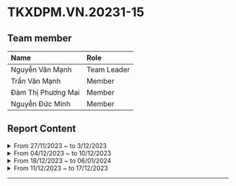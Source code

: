 # TKXDPM.VN.20231-15

## Team member

| Name              | Role        |
| :-----------------| :---------- |
| Nguyễn Văn Mạnh   | Team Leader |
| Trần Văn Mạnh     | Member      |
| Đàm Thị Phương Mai| Member      |
| Nguyễn Đức Minh   | Member      |


## Report Content

<details>
  <summary>From 27/11/2023 ~ to 3/12/2023 </summary>
<br>
<details>
<summary>Team Member 1: Nguyễn Văn Mạnh</summary>
<br>

- Assigned tasks:
  - Find high coulping in all classes related to ordering functionality

- Implementation details:
  - Pull Request(s): https://github.com/LManhL/TKXDPM.KHMT.20231-15/pull/1
  - Specific task details:
    - Read through the entire class related to ordering functionality to find high coupling
  
</details>

<details>
<summary>Team Member 2: Trần Văn Mạnh</summary>
<br>

- Assigned tasks: find coupling in:
  - BaseController, HomeController, 
  - entity/cart/... , entity/media/..., 

- Implementation details:
  - Pull Request(s): https://github.com/LManhL/TKXDPM.KHMT.20231-15/pull/2
  - Specific task details:
    - BaseController and Cart are data coupled because in BaseController.checkMediaInCart(), BaseController and Cart share 'media' data.
</details>

<details>
<summary>Team Member 3: Đàm Thị Phương Mai</summary>
<br>

- Assigned tasks: find coupling in class related to payment

- Implementation details:
  - Pull Request(s): https://github.com/LManhL/TKXDPM.KHMT.20231-15/pull/9
  - Specific implementation details:
    - Read through the entire class related to ordering functionality to find high coupling
</details>

<details>
<summary>Team Member 4: Nguyễn Đức Minh</summary>
<br>

- Assigned tasks:

  - Task 1: Comment coupling code in the checkout subsystem (interbank).

- Implementation details:
  - Pull Request(s): https://github.com/LManhL/TKXDPM.KHMT.20231-15/pull/3
  - Specific implementation details:
    - Read through the entire class related to ordering functionality to find high coupling
</details>
</details>





<details>
  <summary>From 04/12/2023 ~ to 10/12/2023 </summary>
<br>
<details>
<summary>Team Member 1: Nguyễn Văn Mạnh</summary>
<br>

- Assigned tasks:
  - Design UI for admin order management section, including the order list screen and order details screen.
- Implementation details:
  - Pull Request(s): 
    - https://github.com/LManhL/TKXDPM.KHMT.20231-15/pull/5
    - https://github.com/LManhL/TKXDPM.KHMT.20231-15/pull/11
  - Specific task details: The purpose of this pull request is to implement the UI design for the admin order management section. It includes creating screens for both the order list and order details. The changes involve styling, layout, and ensuring a user-friendly interface for efficient order management on the admin side.
  
</details>

<details>
<summary>Team Member 2: Trần Văn Mạnh</summary>
<br>

- Assigned tasks: Update UI have function cancel order
- Implementation details:
  - Pull Request(s): 
      - https://github.com/LManhL/TKXDPM.KHMT.20231-15/pull/6
      - https://github.com/LManhL/TKXDPM.KHMT.20231-15/pull/12
  - Specific task details:
      - Update file cart.fxml have cancel button
</details>

<details>
<summary>Team Member 3: Đàm Thị Phương Mai</summary>
<br>

- Assigned tasks: 
- Implementation details:
  - Pull Request(s):
    - https://github.com/LManhL/TKXDPM.KHMT.20231-15/pull/8
  - Specific task details:
</details>

<details>
<summary>Team Member 4: Nguyễn Đức Minh</summary>
<br>

- Assigned tasks: Create UI and base class for Admin screen
- Implementation details:
  - Pull Request(s):
    - https://github.com/LManhL/TKXDPM.KHMT.20231-15/pull/7
    - https://github.com/LManhL/TKXDPM.KHMT.20231-15/pull/10
  - Specific task details:
      - Find cohesion in the code
      - Create UI and base class for Admin screen
</details>
</details>



<details>
  <summary>From 18/12/2023 ~ to 06/01/2024 </summary>
<br>
<details>
<summary>Team Member 1: Nguyễn Văn Mạnh</summary>
<br>

- Assigned tasks:
  - Find class violate OCP in all project
- Implementation details:
  - Pull Request(s): 
    - https://github.com/LManhL/TKXDPM.KHMT.20231-15/pull/13
  - Specific task details:
      - Identify classes/functions violating OCP, especially those tightly coupled to database details.
      - Separate database logic to facilitate extension without modifying existing code.
      - Provide clear instructions or changes for OCP compliance and document reasons for modifications.
  
</details>

<details>
<summary>Team Member 2: Trần Văn Mạnh</summary>
<br>

- Assigned tasks:  The Interface Segregation Principle + The Dependency Inversion Principle
- Implementation details:
  - Pull Request(s): 
      - 
  - Specific task details:
      - 1. The Interface Segregation Principle:
        - PaymentController has a InterbankSubsystem object, that implements InterbankInterface. But PaymentController doesn't use 1 of InterbankInterface methods (method 'refund'). In this case, it is better to divide InterbankInterface to 2 interfaces.
      - 2. The Dependency Inversion Principle:
        - Nothing found.
</details>

<details>
<summary>Team Member 3: Đàm Thị Phương Mai</summary>
<br>

- Assigned tasks: The Liskov Substitution Principle
- Implementation details:
  - Pull Request(s):
    - 
  - Specific task details:
</details>

<details>
<summary>Team Member 4: Nguyễn Đức Minh</summary>
<br>

- Assigned tasks: The Single Responsibility Principle
- Implementation details:
  - Pull Request(s):
    - https://github.com/LManhL/TKXDPM.KHMT.20231-15/pull/14
  - Specific task details:
      - Change some code script location to make it not violate the single responsibility principle (SRP).
</details>
</details>

<details>
  <summary>From 11/12/2023 ~ to 17/12/2023 </summary>
<br>
<details>
<summary>Team Member 1: Nguyễn Văn Mạnh</summary>
<br>

- Assigned tasks:
  - Find class violate OCP in all project
- Implementation details:
  - Pull Request(s): 
    - https://github.com/LManhL/TKXDPM.KHMT.20231-15/pull/13
  - Specific task details:
      - Identify classes/functions violating OCP, especially those tightly coupled to database details.
      - Separate database logic to facilitate extension without modifying existing code.
      - Provide clear instructions or changes for OCP compliance and document reasons for modifications.
  
</details>

<details>
<summary>Team Member 2: Trần Văn Mạnh</summary>
<br>

- Assigned tasks:  The Interface Segregation Principle + The Dependency Inversion Principle
- Implementation details:
  - Pull Request(s): 
      - 
  - Specific task details:
      - 1. The Interface Segregation Principle:
        - PaymentController has a InterbankSubsystem object, that implements InterbankInterface. But PaymentController doesn't use 1 of InterbankInterface methods (method 'refund'). In this case, it is better to divide InterbankInterface to 2 interfaces.
      - 2. The Dependency Inversion Principle:
        - Nothing found.
</details>

<details>
<summary>Team Member 3: Đàm Thị Phương Mai</summary>
<br>

- Assigned tasks: The Liskov Substitution Principle
- Implementation details:
  - Pull Request(s):
    - 
  - Specific task details:
</details>

<details>
<summary>Team Member 4: Nguyễn Đức Minh</summary>
<br>

- Assigned tasks: The Single Responsibility Principle
- Implementation details:
  - Pull Request(s):
    - https://github.com/LManhL/TKXDPM.KHMT.20231-15/pull/14
  - Specific task details:
      - Change some code script location to make it not violate the single responsibility principle (SRP).
</details>
</details>







---


